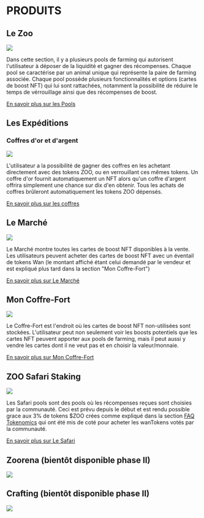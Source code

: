 # PRODUITS


## Le Zoo 

![](/thezoo.png)

Dans cette section, il y a plusieurs pools de farming qui autorisent l'utilisateur à déposer de la liquidité et gagner des récompenses. Chaque pool se caractérise par un animal unique qui représente la paire de farming associée. Chaque pool possède plusieurs fonctionnalités et options (cartes de boost NFT) qui lui sont rattachées, notamment la possibilité de réduire le temps de vérrouillage ainsi que des récompenses de boost.

[En savoir plus sur les Pools](/manual/pool)

## Les Expéditions


### Coffres d'or et d'argent

![](/goldchestfeature.png)

L'utilisateur a la possibilité de gagner des coffres en les achetant directement avec des tokens ZOO, ou en verrouillant ces mêmes tokens. Un coffre d'or fournit automatiquement un NFT alors qu'un coffre d'argent offrira simplement une chance sur dix d'en obtenir. Tous les achats de coffres brûleront automatiquement les tokens ZOO dépensés.

[En savoir plus sur les coffres](/expedition#buy-goldsilver-chests)


## Le Marché

![](/ZooMarket.png)

Le Marché montre toutes les cartes de boost NFT disponibles à la vente. Les utilisateurs peuvent acheter des cartes de boost NFT avec un éventail de tokens Wan (le montant affiché étant celui demandé par le vendeur et est expliqué plus tard dans la section "Mon Coffre-Fort") 

[En savoir plus sur Le Marché](/manual/market)

## Mon Coffre-Fort

![](/mysafe.png)

Le Coffre-Fort est l'endroit où les cartes de boost NFT non-utilisées sont stockées. L'utilisateur peut non seulement voir les boosts potentiels que les cartes NFT peuvent apporter aux pools de farming, mais il peut aussi y vendre les cartes dont il ne veut pas et en choisir la valeur/monnaie.

[En savoir plus sur Mon Coffre-Fort](/manual/safe)

## ZOO Safari Staking

![](/ZKSafari.jpg)

Les Safari pools sont des pools où les récompenses reçues sont choisies par la communauté. Ceci est prévu depuis le début et est rendu possible grace aux 3% de tokens $ZOO crées comme expliqué dans la section [FAQ Tokenomics](/faq#tokenomics) qui ont été mis de coté pour acheter les wanTokens votés par la communauté.

[En savoir plus sur Le Safari](/manual/safari)

## Zoorena (bientôt disponible phase II)

![](/Zoorena.png)

## Crafting (bientôt disponible phase II)

![](/phase2/crafting.png)


